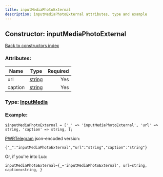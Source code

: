 ```yaml
---
title: inputMediaPhotoExternal
description: inputMediaPhotoExternal attributes, type and example
---
```

## Constructor: inputMediaPhotoExternal  
[Back to constructors index](index.md)



### Attributes:

| Name     |    Type       | Required |
|----------|:-------------:|---------:|
|url|[string](../types/string.md) | Yes|
|caption|[string](../types/string.md) | Yes|



### Type: [InputMedia](../types/InputMedia.md)


### Example:

```
$inputMediaPhotoExternal = ['_' => 'inputMediaPhotoExternal', 'url' => string, 'caption' => string, ];
```  

[PWRTelegram](https://pwrtelegram.xyz) json-encoded version:

```
{"_":"inputMediaPhotoExternal","url":"string","caption":"string"}
```


Or, if you're into Lua:  


```
inputMediaPhotoExternal={_='inputMediaPhotoExternal', url=string, caption=string, }

```


